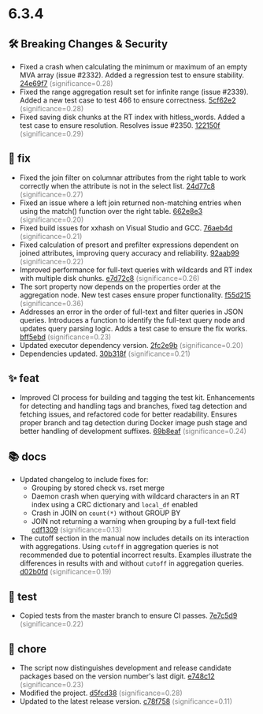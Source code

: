 # 6.3.4

## 🛠️ Breaking Changes & Security
- Fixed a crash when calculating the minimum or maximum of an empty MVA array (issue #2332). Added a regression test to ensure stability. [24e69f7](https://github.com/manticoresoftware/manticoresearch/commit/24e69f735f95705e22b3a704e0f5a6ac68699aa4) <span style='color:grey;'>(significance=0.28)</span>
- Fixed the range aggregation result set for infinite range (issue #2339). Added a new test case to test 466 to ensure correctness. [5cf62e2](https://github.com/manticoresoftware/manticoresearch/commit/5cf62e2fd44cc11d89d9891192a8e7cfe80ffb4c) <span style='color:grey;'>(significance=0.28)</span>
- Fixed saving disk chunks at the RT index with hitless_words. Added a test case to ensure resolution. Resolves issue #2350. [122150f](https://github.com/manticoresoftware/manticoresearch/commit/122150f92ab14278e639791c053c052734fa3e71) <span style='color:grey;'>(significance=0.29)</span>

## 🐛 fix
- Fixed the join filter on columnar attributes from the right table to work correctly when the attribute is not in the select list. [24d77c8](https://github.com/manticoresoftware/manticoresearch/commit/24d77c8706c6b1cd76575e530e17c602816360ab) <span style='color:grey;'>(significance=0.27)</span>
- Fixed an issue where a left join returned non-matching entries when using the match() function over the right table. [662e8e3](https://github.com/manticoresoftware/manticoresearch/commit/662e8e3a59ad2c21ae50bef7d09069fc67eea945) <span style='color:grey;'>(significance=0.20)</span>
- Fixed build issues for xxhash on Visual Studio and GCC. [76aeb4d](https://github.com/manticoresoftware/manticoresearch/commit/76aeb4d196ece8da427d66ff2e832141810ca05b) <span style='color:grey;'>(significance=0.21)</span>
- Fixed calculation of presort and prefilter expressions dependent on joined attributes, improving query accuracy and reliability. [92aab99](https://github.com/manticoresoftware/manticoresearch/commit/92aab9914b7597dfe027345a6dacda7716cdd9ba) <span style='color:grey;'>(significance=0.22)</span>
- Improved performance for full-text queries with wildcards and RT index with multiple disk chunks. [e7d72c8](https://github.com/manticoresoftware/manticoresearch/commit/e7d72c8afa650a942ccead4c90accc1008fcb358) <span style='color:grey;'>(significance=0.26)</span>
- The sort property now depends on the properties order at the aggregation node. New test cases ensure proper functionality. [f55d215](https://github.com/manticoresoftware/manticoresearch/commit/f55d215245cdd79130d6940006b3974018597079) <span style='color:grey;'>(significance=0.36)</span>
- Addresses an error in the order of full-text and filter queries in JSON queries. Introduces a function to identify the full-text query node and updates query parsing logic. Adds a test case to ensure the fix works. [bff5ebd](https://github.com/manticoresoftware/manticoresearch/commit/bff5ebd26c61f8ce6389157c3a6f0dcea268a821) <span style='color:grey;'>(significance=0.23)</span>
- Updated executor dependency version. [2fc2e9b](https://github.com/manticoresoftware/manticoresearch/commit/2fc2e9b8f7685e7f9371008b31a3da3d819e78e5) <span style='color:grey;'>(significance=0.20)</span>
- Dependencies updated. [30b318f](https://github.com/manticoresoftware/manticicoresoftware/manticoresearch/commit/30b318f84b63436f30f5c26d9c35a6abc7ef6b8e) <span style='color:grey;'>(significance=0.21)</span>

## ✨ feat
- Improved CI process for building and tagging the test kit. Enhancements for detecting and handling tags and branches, fixed tag detection and fetching issues, and refactored code for better readability. Ensures proper branch and tag detection during Docker image push stage and better handling of development suffixes. [69b8eaf](https://github.com/manticoresoftware/manticoresearch/commit/69b8eaf68820ed67d2eb8b434e5d9fabff0be0f9) <span style='color:grey;'>(significance=0.24)</span>

## 📚 docs
- Updated changelog to include fixes for:
  - Grouping by stored check vs. rset merge
  - Daemon crash when querying with wildcard characters in an RT index using a CRC dictionary and `local_df` enabled
  - Crash in JOIN on `count(*)` without GROUP BY
  - JOIN not returning a warning when grouping by a full-text field [cdf1309](https://github.com/manticoresoftware/manticoresearch/commit/cdf13094135728314d73ce41e0be5086588afce8) <span style='color:grey;'>(significance=0.13)</span>
- The cutoff section in the manual now includes details on its interaction with aggregations. Using `cutoff` in aggregation queries is not recommended due to potential incorrect results. Examples illustrate the differences in results with and without `cutoff` in aggregation queries. [d02b0fd](https://github.com/manticoresoftware/manticoresearch/commit/d02b0fda3927f06fc696e5736f8d63395c0a164c) <span style='color:grey;'>(significance=0.19)</span>

## 🧪 test
- Copied tests from the master branch to ensure CI passes. [7e7c5d9](https://github.com/manticoresoftware/manticoresearch/commit/7e7c5d9ed7ad66611d1c9f690bc2d32ff73fb5d0) <span style='color:grey;'>(significance=0.22)</span>

## 🔧 chore
- The script now distinguishes development and release candidate packages based on the version number's last digit. [e748c12](https://github.com/manticoresoftware/manticoresearch/commit/e748c12b34857fb2f3dc24e617db87b9ac24e3e2) <span style='color:grey;'>(significance=0.23)</span>
- Modified the project. [d5fcd38](https://github.com/manticoresoftware/manticoresearch/commit/d5fcd380aeaf128ec0842a722416ba35b0b28aa5) <span style='color:grey;'>(significance=0.28)</span>
- Updated to the latest release version. [c78f758](https://github.com/manticoresoftware/manticoresearch/commit/c78f758a6bc240959c0bd7fc42644bb1d40d4b31) <span style='color:grey;'>(significance=0.11)</span>